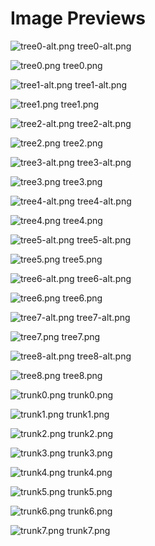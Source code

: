 # Image Previews

![tree0-alt.png](tree0-alt.png) tree0-alt.png

![tree0.png](tree0.png) tree0.png

![tree1-alt.png](tree1-alt.png) tree1-alt.png

![tree1.png](tree1.png) tree1.png

![tree2-alt.png](tree2-alt.png) tree2-alt.png

![tree2.png](tree2.png) tree2.png

![tree3-alt.png](tree3-alt.png) tree3-alt.png

![tree3.png](tree3.png) tree3.png

![tree4-alt.png](tree4-alt.png) tree4-alt.png

![tree4.png](tree4.png) tree4.png

![tree5-alt.png](tree5-alt.png) tree5-alt.png

![tree5.png](tree5.png) tree5.png

![tree6-alt.png](tree6-alt.png) tree6-alt.png

![tree6.png](tree6.png) tree6.png

![tree7-alt.png](tree7-alt.png) tree7-alt.png

![tree7.png](tree7.png) tree7.png

![tree8-alt.png](tree8-alt.png) tree8-alt.png

![tree8.png](tree8.png) tree8.png

![trunk0.png](trunk0.png) trunk0.png

![trunk1.png](trunk1.png) trunk1.png

![trunk2.png](trunk2.png) trunk2.png

![trunk3.png](trunk3.png) trunk3.png

![trunk4.png](trunk4.png) trunk4.png

![trunk5.png](trunk5.png) trunk5.png

![trunk6.png](trunk6.png) trunk6.png

![trunk7.png](trunk7.png) trunk7.png

